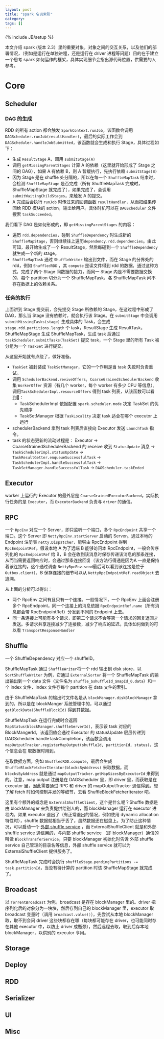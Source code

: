 ```yaml
---
layout: post
title: "spark 名词索引"
category: 
tags: []
---
```

{% include JB/setup %}

本文介绍 spark (版本 2.3）里的重要对象，对象之间的交互关系，以及他们的部署情况，（例如是运行在单独进程，还是运行在 driver 进程等问题）目的在于建立一个思考 spark 如何运作的框架，具体实现细节会指出源代码位置，供需要的人参考。

# Core

## Scheduler

### DAG 的生成

RDD 的所有 action 都会触发 `SparkContext.runJob`，该函数会调用 `DAGScheduler.runJob(resultHandler)`，最后的实际工作会到 `DAGScheduler.handleJobSubmitted`，该函数就会生成和执行 Stage，具体过程如下：

* 生成 `ResultStage` A，调用 `submitStage(A)`
* 调用 `getMissingParentStages` 计算 A 的依赖（这里就开始形成了 Stage 之间的 DAG），如果 A 有依赖 B，则 A 暂缓执行，先执行依赖 `submitStage(B)`
* 因为 Stage 是在 shuffle 处分隔的，所以在每一个 `ShuffleMapTask` 结束时，会检测 `ShuffleMapStage` 是否完成（所有 ShuffleMapTask 完成时，ShuffleMapStage 就完成了），如果完成了，会调用 `submitWaitingChildStages`，来触发 A 的提交。
* A 完成后会执行 `runJob` 时传过来的回调函数 `resultHandler`，从而把结果传回给 RDD 模块的 action，输出给用户。具体时机可以在 `DAGScheduler` 文件搜索 `taskSucceeded`。

我们看下 DAG 是如何形成的，即 `getMissingParentStages` 的内容：

* 遍历 `rdd.dependencies`，碰到 `ShuffleDependency` 时生成新的 `ShuffleMapStage`，否则继续往上遍历`dependency.rdd.dependencies`。由此可知，最开始生成了一个 ResultStage，然后每碰到一个 `ShuffleDependency` 就生成一个新的 stage。
* `ShuffleMapTask` 通过 `ShuffleWriter` 输出到文件，而在 Stage 的分界处的 rdd，例如 `ShuffledRDD` ，其 `compute` 是读文件得到 rdd 的数据，通过这种方式，完成了两个 Stage 间数据的接力，而同一 Stage 内是不需要数据交换的，每个 partition 切分为一个 ShuffleMapTask，各 ShuffleMapTask 间不存在数据上的依赖关系。 

### 任务的执行

上面讲到 Stage 提交前，会先提交 Stage 所依赖的 Stage，在这过程中形成了 DAG，那么当 Stage 没有依赖时，就会执行该 Stage。在 `submitStage` 中会调用 `submitMissingTasks(stage)` 生成具体的 Task，会生成 `stage.rdd.partitions.length` 个 task，ResultStage 生成 ResultTask，ShuffleMapStage 生成 ShuffleMapTask，生成 task 后通过 `taskScheduler.submitTasks(TaskSet)` 提交 task，一个 Stage 里的所有 Task 被分组为一个 `TaskSet` 进行提交。

从这里开始就有点绕了，做好准备。

* `TaskSet` 被封装成 `TaskSetManager`，它的一个作用是当 task 失败时负责重试。
* 调用 `SchedulerBackend.reviveOffers`，`CoarseGrainedSchedulerBackend` 收集 `WorkerOffer` 资源（有几个 worker，每个 worker 有多少 CPU 等信息），调用`TaskSchedulerImpl.resourceOffers` 得到 task 列表，从该函数可以看到：
  * TaskSchedulerImpl 依据配置 `spark.scheduler.mode` 决定 TaskSet 的优先顺序
  * TaskSetManager 根据 `TaskLocality` 决定 task 适合在哪个 executor 上运行
* schedulerBackend 拿到 task 列表后直接向 Executor 发送 `LaunchTask` 指令。
* task 的状态更新的流动过程是： Executor -> CoarseGrainedSchedulerBackend 的 receive 收到 `StatusUpdate` 消息 -> `TaskSchedulerImpl.statusUpdate` -> `TaskResultGetter.enqueueSuccessfulTask` -> `TaskSchedulerImpl.handleSuccessfulTask` -> `TaskSetManager.handleSuccessfulTask` -> `DAGScheduler.taskEnded`

## Executor

worker 上运行的 Executor 的最外层是 `CoarseGrainedExecutorBackend`，实际执行任务的是 `Executor`，而 `ExecutorBackend` 负责与 `driver` 的通信。

## RPC

一个 `RpcEnv` 对应一个 Server，即只监听一个端口，多个 `RpcEndpoint` 共享一个端口。这个 Server 即 `NettyRpcEnv.startServer` 启动的 Server。通过本地的 Endpoint 注册表 `netty.Dispatcher`，能够由 RpcEndpoint 得到 `RpcEndpointRef`。假设本地 A 为了远端 B 能够访问本 RpcEndpoint，一般会传序列化的 `RpcEndpointRef` 给 B，B 会在收到该消息时保存传递该消息的那条连接，从而当需要返回响应时，会通过那条连接回复（该方法行得通是因为A 一直是保持着该连接的，这个通过调查 `NettyRpcEnv.send`最后可以看到该连接是位于 `Outbox.client`），B 保存连接的细节可以从 `NettyRpcEndpointRef.readObject` 去追溯。

从上面的分析可以得出：

* 两个 RpcEnv 之间有且只有一个连接。一般情况下，一个 RpcEnv 上面会注册多个 RpcEndpoint，同一个连接上的消息依据 `RpcEndpointRef.name`（所有消息都会带 RpcEndpointRef）分发到不同的 Endpoint 上去。
* 同一条连接上可能有多个请求，即第二个请求不会等第一个请求的回复返回才发送。多请求共享连接减少了连接数，减少了响应的延迟。具体如何做到的可以看 `TransportResponseHandler`

## Shuffle

一个 ShuffleDependency 对应一个 shuffleID。

ShuffleMapTask 通过 `ShuffleWriter`将一个 rdd 输出到 disk store，以 `SortShuffleWriter` 为例，它通过 `ExternalSorter` 将一个 ShuffleMapTask 的输出输出到一个 data 文件（文件名为 `shuffle_$shuffleId_$mapId_0.data`）和一个 index 文件，index 文件存每个 partition 在 data 文件的索引。

由于 ShuffleMapTask 的输出时文件名是从 `blockManager.diskBlockManager` 拿到的，所以是在 blockManger 系统管理中的，可以通过 `getBlockData(ShuffleBlockId)` 得到其数据。

ShuffleMapTask 在运行完成时会返回 `MapStatus(blockManager.shuffleServerId)`，表示该 task 对应的 BlockMangerId，该返回值会通过 Executor 的 statusUpdate 层层传递到 DAGScheduler.handleTaskCompletion，该函数会调用 `mapOutputTracker.registerMapOutput(shuffleId, partitionId, status)`，这个信息会在 取数据时用到。

在取数据方面，例如 `ShuffledRDD.compute`，最后会生成 `ShuffleBlockFetcherIterator(blocksByAddress)` 来取数据，而 `blocksByAddress` 就是通过 `mapOutputTracker.getMapSizesByExecutorId` 来得到的。注意，map output 注册是在 DAGScheduler 里，即 driver 里，而获取是在 executor 里，因此需要通过 RPC 和 driver 的 mapOutputTracker 通信得到。想了解 fetch 时如何控制并发的等细节，去看 ShuffleBlockFetcherIterator 吧。

这里有个额外的概念是 `ExternalShuffleClient`，这个是什么呢？Shuffle 数据是由 blockManager 来负责提供给别人的，而 blockManager 运行在 executor 进程内，如果 executor 退出了（有正常退出的情况，例如使用 dynamic allocation 特性时），shuffle 数据就相当于丢了，虽然数据还在磁盘上。为了防止这种情况，可以启动一个 [外部 shuffle service](https://spark.apache.org/docs/latest/job-scheduling.html#configuration-and-setup) ，而 ExternalShuffleClient 就是和外部 shuffle service 通信用的，与内部 shuffle service （即 blockManager）通信的叫做 `BlockTransferService`，只要 blockManager 初始化时告诉 外部 shuffle service 自己管理的目录名等信息，外部 shuffle service 就可以为 ExternalShuffleClient 提供服务了。

ShuffleMapTask 完成时会执行 `shuffleStage.pendingPartitions -= task.partitionId`，当没有待计算的 partition 时该 ShuffleMapStage 就完成了。

## Broadcast

以 `TorrentBroadcast` 为例。broadcast 是存在 blockManager 里的。driver 把序列化后的对象分为一块块，然后存到自己的 blockManager 里，executor 取 broadcast 变量时（调用 `broadcast.value()`），先尝试从本地 blockManager 取，取不到会问 driver 这些块都存在哪（每块都可能存在 driver，也可能同时存在其他 executor 中，以防止 driver 成瓶颈），然后远程去取，取到后存本地 blockManager，以供别的 executor 享用。

## Storage

## Deploy

## RDD

## Serializer

## UI

## Misc

